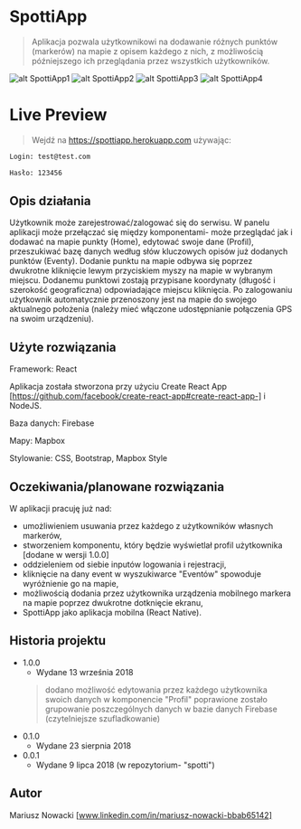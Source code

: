 # SpottiApp
> Aplikacja pozwala użytkownikowi na dodawanie różnych punktów (markerów) na mapie z opisem każdego z nich, z możliwością późniejszego ich przeglądania przez wszystkich użytkowników.

![alt SpottiApp1](http://nowm.nazwa.pl/spottiapp1.png)
![alt SpottiApp2](http://nowm.nazwa.pl/spottiapp2.png)
![alt SpottiApp3](http://nowm.nazwa.pl/spottiapp3.png)
![alt SpottiApp4](http://nowm.nazwa.pl/spottiapp4.png)

# Live Preview
> Wejdź na https://spottiapp.herokuapp.com używając:
```sh
Login: test@test.com
```
```sh
Hasło: 123456
```
## Opis działania
Użytkownik może zarejestrować/zalogować się do serwisu. W panelu aplikacji może przełączać się między komponentami- może przeglądać jak i dodawać na mapie punkty (Home), edytować swoje dane (Profil), przeszukiwać bazę danych według słów kluczowych opisów już dodanych punktów (Eventy). Dodanie punktu na mapie odbywa się poprzez dwukrotne kliknięcie lewym przyciskiem myszy na mapie w wybranym miejscu. Dodanemu punktowi zostają przypisane koordynaty (długość i szerokość geograficzna) odpowiadające miejscu kliknięcia. Po zalogowaniu użytkownik automatycznie przenoszony jest na mapie do swojego aktualnego położenia (należy mieć włączone udostępnianie połączenia GPS na swoim urządzeniu).

## Użyte rozwiązania
Framework: React

Aplikacja została stworzona przy użyciu Create React App [https://github.com/facebook/create-react-app#create-react-app-] i NodeJS.

Baza danych: Firebase 

Mapy: Mapbox

Stylowanie: CSS, Bootstrap, Mapbox Style

## Oczekiwania/planowane rozwiązania
W aplikacji pracuję już nad:
- umożliwieniem usuwania przez każdego z użytkowników własnych markerów,
- stworzeniem komponentu, który będzie wyświetlał profil użytkownika [dodane w wersji 1.0.0]
- oddzieleniem od siebie inputów logowania i rejestracji,
- kliknięcie na dany event w wyszukiwarce "Eventów" spowoduje wyróżnienie go na mapie,
- możliwością dodania przez użytkownika urządzenia mobilnego markera na mapie poprzez dwukrotne dotknięcie ekranu,
- SpottiApp jako aplikacja mobilna (React Native).

## Historia projektu

* 1.0.0
    * Wydane 13 września 2018
    > dodano możliwość edytowania przez każdego użytkownika swoich danych w komponencie "Profil"
    > poprawione zostało grupowanie poszczególnych danych w bazie danych Firebase (czytelniejsze szufladkowanie)
* 0.1.0
    * Wydane 23 sierpnia 2018
* 0.0.1
    * Wydane 9 lipca 2018 (w repozytorium- "spotti")

## Autor

Mariusz Nowacki
[www.linkedin.com/in/mariusz-nowacki-bbab65142]

<!-- Markdown link & img dfn's -->
[npm-image]: https://img.shields.io/npm/v/datadog-metrics.svg?style=flat-square
[npm-url]: https://npmjs.org/package/datadog-metrics
[npm-downloads]: https://img.shields.io/npm/dm/datadog-metrics.svg?style=flat-square
[travis-image]: https://img.shields.io/travis/dbader/node-datadog-metrics/master.svg?style=flat-square
[travis-url]: https://travis-ci.org/dbader/node-datadog-metrics
[wiki]: https://github.com/yourname/yourproject/wiki
